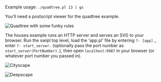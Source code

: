 Example usage: `./quadtree.pl 13 | gs`

You'll need a postscript viewer for the quadtree example.

![Quadtree with some funky rules](https://github.com/rskew/lindenmayer/raw/master/quadtree.png)

The houses example runs an HTTP server and serves an SVG to your browser. Run the swipl top level, load the 'app.pl' file by entering `?- [app].`, enter `?- start_server.` (optionally pass the port number as `start_server(PortNumber).`), then open `localhost:9987` in your browser (or whatever port number you passed in).

![Cityscape](https://github.com/rskew/lindenmayer/raw/master/houses.png)

![Deepscape](https://github.com/rskew/lindenmayer/raw/master/many_houses.png)
